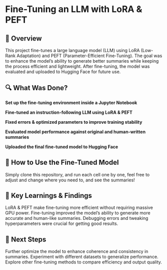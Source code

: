 # Fine-Tuning an LLM with LoRA & PEFT 


## 📌 Overview

This project fine-tunes a large language model (LLM) using LoRA (Low-Rank Adaptation) and PEFT (Parameter-Efficient Fine-Tuning). The goal was to enhance the model’s ability to generate better summaries while keeping the process efficient and lightweight. After fine-tuning, the model was evaluated and uploaded to Hugging Face for future use.


## 🔍 What Was Done?

**Set up the fine-tuning environment inside a Jupyter Notebook**

**Fine-tuned an instruction-following LLM using LoRA & PEFT**

**Fixed errors & optimized parameters to improve training stability**

**Evaluated model performance against original and human-written summaries**

**Uploaded the final fine-tuned model to Hugging Face**



## 🚀 How to Use the Fine-Tuned Model

Simply clone this repository, and run each cell one by one, feel free to adjust and change where you need to, and see the summaries!

## 📢 Key Learnings & Findings

LoRA & PEFT make fine-tuning more efficient without requiring massive GPU power.
Fine-tuning improved the model’s ability to generate more accurate and human-like summaries.
Debugging errors and tweaking hyperparameters were crucial for getting good results.

## 🔮 Next Steps

Further optimize the model to enhance coherence and consistency in summaries.
Experiment with different datasets to generalize performance.
Explore other fine-tuning methods to compare efficiency and output quality.
